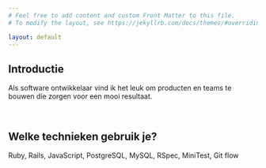 ```yaml
---
# Feel free to add content and custom Front Matter to this file.
# To modify the layout, see https://jekyllrb.com/docs/themes/#overriding-theme-defaults

layout: default
---
```


## Introductie

Als software ontwikkelaar vind ik het leuk om producten en teams te bouwen die zorgen voor een mooi resultaat. 

<br>

## Welke technieken gebruik je?

Ruby, Rails, JavaScript, PostgreSQL, MySQL, RSpec, MiniTest, Git flow


<!-- Calendly inline widget begin -->
<div class="calendly-inline-widget" data-url="https://calendly.com/hopman/gesprek" style="min-width:320px;height:995px;"></div>
<script type="text/javascript" src="https://assets.calendly.com/assets/external/widget.js"></script>
<!-- Calendly inline widget end -->
